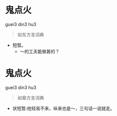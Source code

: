 # 鬼点火
guei3 din3 hu3
> 如东方言词典
- 短暂。
  - ～的工夫能做甚的？

# 鬼点火
guei3 din3 hu3
> 如皋方言词典
- 状短暂:他轻易不来，纵来也是～，三句话一说就走。
